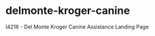 delmonte-kroger-canine
======================

I4216 - Del Monte Kroger Canine Assistance Landing Page